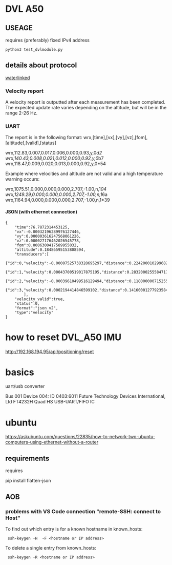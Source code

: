 

# DVL A50

## USEAGE

requires (preferably) fixed IPv4 address

```
python3 test_dvlmodule.py
```

## details about protocol

[waterlinked](https://waterlinked.github.io/dvl/dvl-protocol/)


### Velocity report

A velocity report is outputted after each measurement has been completed. The expected update rate varies depending on the altitude, but will be in the range 2-26 Hz.

### UART

The report is in the following format: wrx,[time],[vx],[vy],[vz],[fom],[altitude],[valid],[status]

wrx,112.83,0.007,0.017,0.006,0.000,0.93,y,0*d2
wrx,140.43,0.008,0.021,0.012,0.000,0.92,y,0*b7
wrx,118.47,0.009,0.020,0.013,0.000,0.92,y,0*54

Example where velocities and altitude are not valid and a high temperature warning occurs:

wrx,1075.51,0.000,0.000,0.000,2.707,-1.00,n,1*04
wrx,1249.29,0.000,0.000,0.000,2.707,-1.00,n,1*6a
wrx,1164.94,0.000,0.000,0.000,2.707,-1.00,n,1*39

#### JSON (with ethernet connection)

```
{
    "time":76.7872314453125,
    "vx":-0.00032196289976127446,
    "vy":0.000003616247568061226,
    "vz":0.000027176462026545778,
    "fom":0.0006300417589955032,
    "altitude":0.18486595153808594,
    "transducers":[
        {"id":0,"velocity":-0.00007525738328695297,"distance":0.22420001029968262,"rssi":-41.31503677368164,"nsd":-96.30579376220703,"beam_valid":true},
        {"id":1,"velocity":0.00043700519017875195,"distance":0.2832000255584717,"rssi":-35.15789794921875,"nsd":-95.66007995605469,"beam_valid":true},
        {"id":2,"velocity":-0.00039610499516129494,"distance":0.11800000071525574,"rssi":-49.564998626708984,"nsd":-96.72905731201172,"beam_valid":true},
        {"id":3,"velocity":0.0002194414846599102,"distance":0.14160001277923584,"rssi":-37.52872848510742,"nsd":-90.13951873779297,"beam_valid":true}
        ],
    "velocity_valid":true,
    "status":0,
    "format":"json_v2",
    "type":"velocity"
}
```


# how to reset DVL_A50 IMU

 http://192.168.194.95/api/positioning/reset


# basics

uart/usb converter

Bus 001 Device 004: ID 0403:6011 Future Technology Devices International, Ltd FT4232H Quad HS USB-UART/FIFO IC


# ubuntu

https://askubuntu.com/questions/22835/how-to-network-two-ubuntu-computers-using-ethernet-without-a-router



## requirements

requires 

pip install flatten-json

## AOB

### problems with VS Code connection "remote-SSH: connect to Host"

To find out which entry is for a known hostname in known_hosts:

```
 ssh-keygen -H  -F <hostname or IP address>
```

To delete a single entry from known_hosts:

```
 ssh-keygen -R <hostname or IP address>
```
